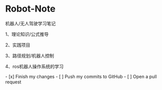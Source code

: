 # Robot-Note
机器人/无人驾驶学习笔记

1、理论知识/公式推导

2、实践项目

3、路径规划/机器人控制

4、ros机器人操作系统的学习

\- [x] Finish my changes
\- [ ] Push my commits to GitHub
\- [ ] Open a pull request
